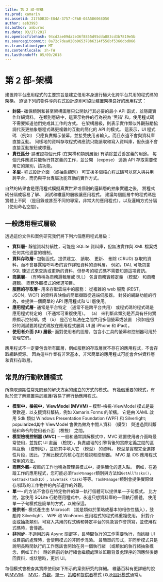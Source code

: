 ```yaml
---
title: 第 2 部-架構
ms.prod: xamarin
ms.assetid: 2176DB2D-E84A-3757-CFAB-04A586068D50
author: asb3993
ms.author: amburns
ms.date: 03/27/2017
ms.openlocfilehash: 94cd2ae09da2e36f8855d95dda883cd3b7819e5b
ms.sourcegitcommit: 0a72c7dea020b965378b6314f558bf5360dbd066
ms.translationtype: MT
ms.contentlocale: zh-TW
ms.lasthandoff: 05/09/2018
---
```

# <a name="part-2---architecture"></a>第 2 部-架構

建置跨平台應用程式的主要宗旨是建立借用本身進行極大化跨平台共用的程式碼的架構。 遵循下列的物件導向程式設計原則可協助建置架構良好的應用程式：

-   **封裝**– 確保類別和甚至架構圖層只公開執行其必要的最小 API 函式，並隱藏實作詳細資料。 在類別層級中，這表示物件的行為視為 '黑箱' 和，使用程式碼不需要知道他們完成其工作的方式。 在架構層級，則表示實作類似外觀鼓勵協調代表更抽象層程式碼更複雜的互動的簡化的 API 的模式。 這表示，UI 程式碼 （例如） 只應負責顯示螢幕，並接受使用者輸入。而且永遠不會與資料庫直接互動。 同樣地的資料存取程式碼應該只能讀取和寫入資料庫，但永遠不會直接互動按鈕或標籤。
-   **責任區分**-請確認每個元件 (在架構和類別層級) 有清除並妥善定義的用途。 每個元件應該只能執行其定義的工作，並公開 （expose） 透過 API 存取需要使用它的類別，該功能。
-   **多型**– 程式設計介面 （或抽象類別） 可支援多個核心程式碼可以寫入與共用跨平台，而仍與平台專屬功能互動的實作方式。


自然的結果會是應用程式模擬真實世界或個別的邏輯層的抽象實體之後。 將程式碼分隔成容易了解、 測試和維護的層級讓應用程式。 建議每個圖層中的程式碼是實體上不同 （是目錄或甚至不同的專案，非常大的應用程式），以及邏輯方式分隔 （使用命名空間）。

 <a name="Typical_Application_Layers" />


## <a name="typical-application-layers"></a>一般應用程式層級

透過這份文件和案例研究我們將下列六個應用程式層級：

-   **資料層**– 靜態資料持續性，可能是 SQLite 資料庫，但無法實作與 XML 檔案或任何其他適當的機制。
-   **資料存取層**– 包裝函式，提供建立、 讀取、 更新、 刪除 (CRUD) 存取的資料，而不會暴露給呼叫者的實作詳細資料的資料層。 例如，DAL 可能包含 SQL 陳述式來查詢或更新的資料，但參考的程式碼不需要知道這項資訊。
-   **商業層**– （有時稱為商務邏輯層或 BLL） 包含商務實體定義 （模型） 和商務邏輯。 商務外觀模式的候選項目。
-   **服務的存取層**– 用來存取雲端中的服務： 從複雜的 web 服務 (REST，JSON，WCF) 的資料與映像的簡單擷取從遠端伺服器。 封裝的網路功能的行為，並提供一個簡單的 API 應用程式和 UI 層使用。
-   **應用程式層**– 通常是平台特定 （通常不是跨平台共用） 或程式碼的程式碼是應用程式特定的 （不通常可重複使用）。 （a） 來判斷此類別是否具有任何實際顯示控制項，或 （b） 是否它無法在之間共用多個螢幕或裝置 （例如是很好的測試要將程式碼放在應用程式層與 UI 層 iPhone 和 iPad）。
-   **使用者介面 (UI) 層級**– 面對使用者的圖層，包含小工具的螢幕和控制器可用於管理它們。


應用程式不一定要包含所有圖層，例如服務的存取層就不存在的應用程式，不會存取網路資源。 因為這些作業有非常基本，非常簡單的應用程式可能會合併資料層和資料存取層。

 <a name="Common_Mobile_Software_Patterns" />


## <a name="common-mobile-software-patterns"></a>常見的行動軟體模式

所擷取週期性常見問題的解決方案的建立的方式的模式。 有幾個重要的模式，有助於您了解建置易於維護/容易了解行動應用程式。

-   **模型中，檢視中，ViewModel (MVVM)** – 模型-檢視-ViewModel 模式是最受歡迎，以支援資料繫結，例如 Xamarin.Forms 的架構。 它是由 XAML 啟用 Sdk 類似 Windows Presentation Foundation (WPF) 和 Silverlight; popularized其中 ViewModel 會做為做為中間人資料 （模型） 與透過資料繫結和命令的使用者介面 （檢視） 之間。
-   **模型檢視控制器 (MVC)** – 一般和通常誤解模式中，MVC 建置使用者介面時最常使用，並提供 UI 畫面 （檢視），負責處理的引擎背後的實際定義之間的區隔互動 （控制站），並於其中填入它 （模型） 的資料。 模型是實際完全選擇性片段，因此，了解此模式的核心在於檢視和控制器。 MVC 是 iOS 應用程式常用的方法。
-   **商務外觀**– 複雜的工作也稱為管理員模式中，提供簡化的進入點。 例如，在追蹤工作的應用程式，您可能必須`TaskManager`類別與方法如`GetAllTasks()`， `GetTask(taskID)` ，`SaveTask (task)`等等。`TaskManager`類別會提供實際儲存/擷取的工作物件的內部運作的外觀。
-   **單一**– 的方法不會存在特定物件的單一執行個體可以提供單一子句模式。 比方說，當使用 SQLite 行動應用程式中，永遠只想資料庫的一個執行個體。 使用單一子句模式是簡單的方式，以確保這。
-   **提供者**– 模式產生由 Microsoft （說是類似於策略或基本的相依性插入），鼓勵跨 Silverlight、 WPF 和 WinForms 應用程式的程式碼重複使用。 針對介面或抽象類別，可寫入共用的程式碼和特定平台的具象實作會撰寫，並使用程式碼時，會傳遞。
-   **非同步**– 不適用於與 Async 關鍵字，長時間執行的工作需要執行，而妨礙 UI 或目前的處理時，會使用模式的非同步混淆。 最簡單的形式，非同步模式只是說明長時間執行的工作應該會開始在另一個執行緒 （或類似的執行緒抽象概念，例如工作） 時的目前的執行緒會繼續處理並監聽背景處理序的回應然後傳回資料，或狀態時，更新 UI。


每個模式會檢查其實際使用如下所示的案例研究的詳細。 維基百科有更詳細的說明[MVVM](https://en.wikipedia.org/wiki/Model–view–viewmodel)， [MVC](https://en.wikipedia.org/wiki/Model–view–controller)，[外觀](http://en.wikipedia.org/wiki/Facade_pattern)，[單一](http://en.wikipedia.org/wiki/Singleton_pattern)，[策略](http://en.wikipedia.org/wiki/Strategy_pattern)和[提供者](http://en.wikipedia.org/wiki/Provider_model)模式 (以及[設計模式](http://en.wikipedia.org/wiki/Design_Patterns)通常)。
